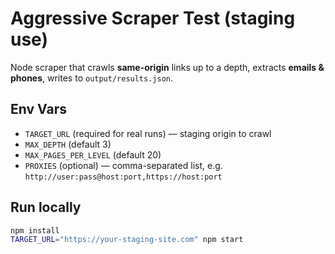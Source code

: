 # Aggressive Scraper Test (staging use)

Node scraper that crawls **same-origin** links up to a depth, extracts **emails & phones**, writes to `output/results.json`.

## Env Vars
- `TARGET_URL` (required for real runs) — staging origin to crawl
- `MAX_DEPTH` (default 3)
- `MAX_PAGES_PER_LEVEL` (default 20)
- `PROXIES` (optional) — comma-separated list, e.g. `http://user:pass@host:port,https://host:port`

## Run locally
```bash
npm install
TARGET_URL="https://your-staging-site.com" npm start
